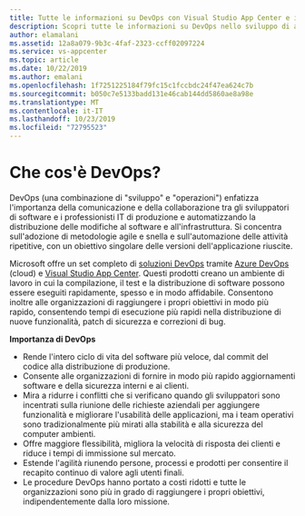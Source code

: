 ```yaml
---
title: Tutte le informazioni su DevOps con Visual Studio App Center e i servizi di Azure
description: Scopri tutte le informazioni su DevOps nello sviluppo di applicazioni per dispositivi mobili.
author: elamalani
ms.assetid: 12a8a079-9b3c-4faf-2323-ccff02097224
ms.service: vs-appcenter
ms.topic: article
ms.date: 10/22/2019
ms.author: emalani
ms.openlocfilehash: 1f7251225184f79fc15c1fccbdc24f47ea624c7b
ms.sourcegitcommit: b050c7e5133badd131e46cab144dd5860ae8a98e
ms.translationtype: MT
ms.contentlocale: it-IT
ms.lasthandoff: 10/23/2019
ms.locfileid: "72795523"
---
```

# <a name="what-is-devops"></a>Che cos'è DevOps?
DevOps (una combinazione di "sviluppo" e "operazioni") enfatizza l'importanza della comunicazione e della collaborazione tra gli sviluppatori di software e i professionisti IT di produzione e automatizzando la distribuzione delle modifiche al software e all'infrastruttura. Si concentra sull'adozione di metodologie agile e snella e sull'automazione delle attività ripetitive, con un obiettivo singolare delle versioni dell'applicazione riuscite.

Microsoft offre un set completo di [soluzioni DevOps](https://azure.microsoft.com/solutions/devops/) tramite [Azure DevOps](https://azure.microsoft.com/services/devops/) (cloud) e [Visual Studio App Center](https://azure.microsoft.com/services/app-center/). Questi prodotti creano un ambiente di lavoro in cui la compilazione, il test e la distribuzione di software possono essere eseguiti rapidamente, spesso e in modo affidabile. Consentono inoltre alle organizzazioni di raggiungere i propri obiettivi in modo più rapido, consentendo tempi di esecuzione più rapidi nella distribuzione di nuove funzionalità, patch di sicurezza e correzioni di bug.

**Importanza di DevOps**
- Rende l'intero ciclo di vita del software più veloce, dal commit del codice alla distribuzione di produzione.
- Consente alle organizzazioni di fornire in modo più rapido aggiornamenti software e della sicurezza interni e ai clienti.
- Mira a ridurre i conflitti che si verificano quando gli sviluppatori sono incentrati sulla riunione delle richieste aziendali per aggiungere funzionalità e migliorare l'usabilità delle applicazioni, ma i team operativi sono tradizionalmente più mirati alla stabilità e alla sicurezza del computer ambienti.
- Offre maggiore flessibilità, migliora la velocità di risposta dei clienti e riduce i tempi di immissione sul mercato.
- Estende l'agilità riunendo persone, processi e prodotti per consentire il recapito continuo di valore agli utenti finali.
- Le procedure DevOps hanno portato a costi ridotti e tutte le organizzazioni sono più in grado di raggiungere i propri obiettivi, indipendentemente dalla loro missione.